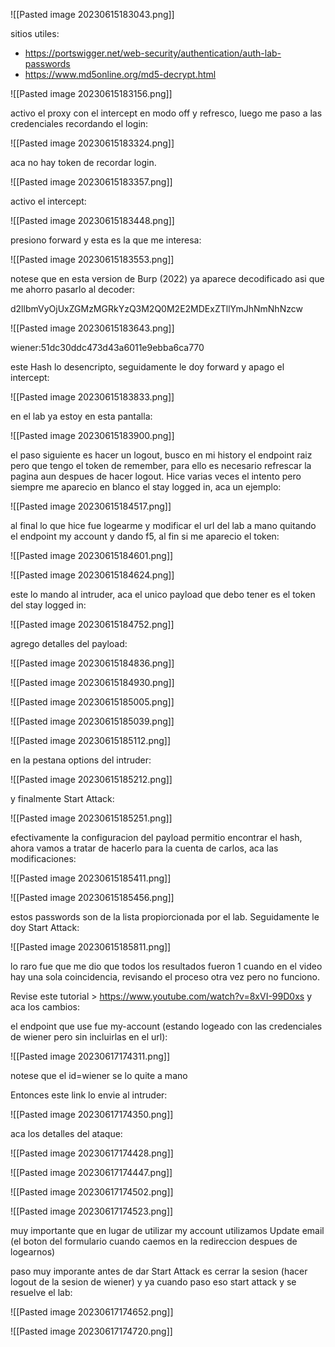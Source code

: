 
![[Pasted image 20230615183043.png]]

sitios utiles:
- https://portswigger.net/web-security/authentication/auth-lab-passwords
- https://www.md5online.org/md5-decrypt.html

![[Pasted image 20230615183156.png]]

activo el proxy con el intercept en modo off y refresco, luego me paso a las credenciales recordando el login:

![[Pasted image 20230615183324.png]]

aca no hay token de recordar login.

![[Pasted image 20230615183357.png]]

activo el intercept:

![[Pasted image 20230615183448.png]]

presiono forward y esta es la que me interesa:

![[Pasted image 20230615183553.png]]

notese que en esta version de Burp (2022) ya aparece decodificado asi que me ahorro pasarlo al decoder:

d2llbmVyOjUxZGMzMGRkYzQ3M2Q0M2E2MDExZTllYmJhNmNhNzcw

![[Pasted image 20230615183643.png]]

wiener:51dc30ddc473d43a6011e9ebba6ca770

este Hash lo desencripto, seguidamente le doy forward y apago el intercept:

![[Pasted image 20230615183833.png]]

en el lab ya estoy en esta pantalla:

![[Pasted image 20230615183900.png]]

el paso siguiente es hacer un logout, busco en mi history el endpoint raiz pero que tengo el token de remember, para ello es necesario refrescar la pagina aun despues de hacer logout. Hice varias veces el intento pero siempre me aparecio en blanco el stay logged in, aca un ejemplo:

![[Pasted image 20230615184517.png]]

al final lo que hice fue logearme y modificar el url del lab a mano quitando el endpoint my account y dando f5, al fin si me aparecio el token:

![[Pasted image 20230615184601.png]]

![[Pasted image 20230615184624.png]]

este lo mando al intruder, aca el unico payload que debo tener es el token del stay logged in:

![[Pasted image 20230615184752.png]]

agrego detalles del payload:

![[Pasted image 20230615184836.png]]

![[Pasted image 20230615184930.png]]

![[Pasted image 20230615185005.png]]

![[Pasted image 20230615185039.png]]

![[Pasted image 20230615185112.png]]

en la pestana options del intruder:

![[Pasted image 20230615185212.png]]

y finalmente Start Attack:

![[Pasted image 20230615185251.png]]

efectivamente la configuracion del payload permitio encontrar el hash, ahora vamos a tratar de hacerlo para la cuenta de carlos, aca las modificaciones:

![[Pasted image 20230615185411.png]]

![[Pasted image 20230615185456.png]]

estos passwords son de la lista propiorcionada por el lab. Seguidamente le doy Start Attack:

![[Pasted image 20230615185811.png]]

lo raro fue que me dio que todos los resultados fueron 1 cuando en el video hay una sola coincidencia, revisando el proceso otra vez pero no funciono.

Revise este tutorial > https://www.youtube.com/watch?v=8xVI-99D0xs  y aca los cambios:

el endpoint que use fue my-account (estando logeado con las credenciales de wiener pero sin incluirlas en el url):

![[Pasted image 20230617174311.png]]

notese que el id=wiener se lo quite a mano

Entonces este link lo envie al intruder:

![[Pasted image 20230617174350.png]]

aca los detalles del ataque:

![[Pasted image 20230617174428.png]]

![[Pasted image 20230617174447.png]]

![[Pasted image 20230617174502.png]]

![[Pasted image 20230617174523.png]]

muy importante que en lugar de utilizar my account utilizamos Update email (el boton del formulario cuando caemos en la redireccion despues de logearnos)

paso muy imporante antes de dar Start Attack es cerrar la sesion (hacer logout de la sesion de wiener) y ya  cuando paso eso start attack y se resuelve el lab:

![[Pasted image 20230617174652.png]]

![[Pasted image 20230617174720.png]]









